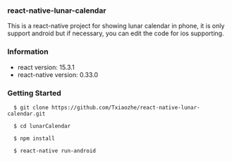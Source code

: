 ### react-native-lunar-calendar
This is a react-native project for showing lunar calendar in phone, it is only support android but if necessary, you can edit the code for ios supporting.

### Information

* react version: 15.3.1
* react-native version: 0.33.0

### Getting Started

  ```shell
    $ git clone https://github.com/Txiaozhe/react-native-lunar-calendar.git
  ```

  ```shell
    $ cd lunarCalendar
  ```

  ```shell
    $ npm install
  ```

  ```shell
    $ react-native run-android
  ```
